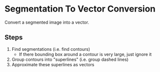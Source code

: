 # Segmentation To Vector Conversion

Convert a segmented image into a vector.

## Steps
1. Find segmentations (i.e. find contours)
   * If there bounding box around a contour is very large, just ignore it
2. Group contours into "superlines" (i.e. group dashed lines)
3. Approximate these superlines as vectors